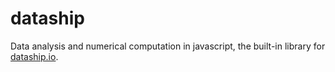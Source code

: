 # dataship
Data analysis and numerical computation in javascript, the built-in library for [dataship.io](http://dataship.io).
